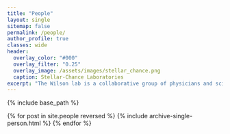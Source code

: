 ```yaml
---
title: "People"
layout: single
sitemap: false
permalink: /people/
author_profile: true
classes: wide
header:
  overlay_color: "#000"
  overlay_filter: "0.25"
  overlay_image: /assets/images/stellar_chance.png
  caption: Stellar-Chance Laboratories
excerpt: "The Wilson lab is a collaborative group of physicians and scientists working to translate our research into precision medicines for patients with kidney disease."
---
```


{% include base_path %}

{% for post in site.people reversed %}
  {% include archive-single-person.html %}
{% endfor %}
